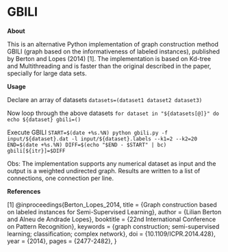 # GBILI
**About**

This is an alternative Python implementation of graph construction method GBILI (graph based on the informativeness of labeled instances), published by Berton and Lopes (2014) [1]. The implementation is based on Kd-tree and Multithreading and is faster than the original described in the paper, specially for large data sets. 

**Usage**

Declare an array of datasets
`datasets=(dataset1 dataset2 dataset3)`

Now loop through the above datasets
`for dataset in "${datasets[@]}"
do
	echo ${dataset}
	gbili=()`
	
Execute GBILI
	`START=$(date +%s.%N)
	python gbili.py -f input/${dataset}.dat -l input/${dataset}.labels --k1=2 --k2=20
	END=$(date +%s.%N)
	DIFF=$(echo "$END - $START" | bc)
	gbili[${itr}]=$DIFF`

Obs:
The implementation supports any numerical dataset as input and the output is a weighted undirected graph.
Results are written to a list of connections, one connection per line.

**References**

[1] @inproceedings{Berton_Lopes_2014,
  title = {Graph construction based on labeled instances for Semi-Supervised Learning}, 
  author = {Lilian Berton and Alneu de Andrade Lopes}, 
  booktitle = {22nd International Conference on Pattern Recognition}, 
  keywords = {graph construction; semi-supervised learning; classification; complex network}, 
  doi = {10.1109/ICPR.2014.428},
  year = {2014},
  pages = {2477-2482},
}
